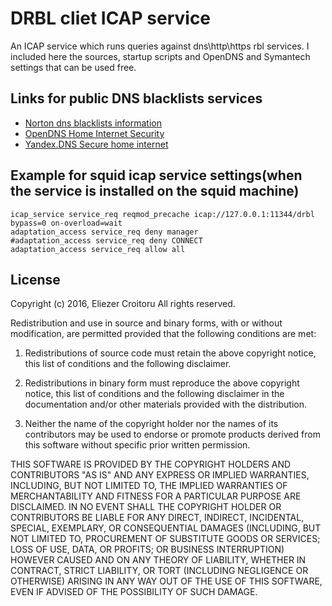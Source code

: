 DRBL cliet ICAP service
==========
An ICAP service which runs queries against dns\http\https rbl services.
I included here the sources, startup scripts and OpenDNS and Symantech settings that can be used free.

Links for public DNS blacklists services
-----
 - [Norton dns blacklists information](https://dns.norton.com/faq.html)
 - [OpenDNS Home Internet Security](https://www.opendns.com/home-internet-security/)
 - [Yandex.DNS Secure home internet](https://dns.yandex.com/advanced/)
 
Example for squid icap service settings(when the service is installed on the squid machine)
-----
```
icap_service service_req reqmod_precache icap://127.0.0.1:11344/drbl bypass=0 on-overload=wait
adaptation_access service_req deny manager
#adaptation_access service_req deny CONNECT
adaptation_access service_req allow all
```

License
-------
Copyright (c) 2016, Eliezer Croitoru
All rights reserved.

Redistribution and use in source and binary forms, with or without modification, are permitted provided that the following conditions are met:

1. Redistributions of source code must retain the above copyright notice, this list of conditions and the following disclaimer.

2. Redistributions in binary form must reproduce the above copyright notice, this list of conditions and the following disclaimer in the documentation and/or other materials provided with the distribution.

3. Neither the name of the copyright holder nor the names of its contributors may be used to endorse or promote products derived from this software without specific prior written permission.

THIS SOFTWARE IS PROVIDED BY THE COPYRIGHT HOLDERS AND CONTRIBUTORS "AS IS" AND ANY EXPRESS OR IMPLIED WARRANTIES, INCLUDING, BUT NOT LIMITED TO, THE IMPLIED WARRANTIES OF MERCHANTABILITY AND FITNESS FOR A PARTICULAR PURPOSE ARE DISCLAIMED. IN NO EVENT SHALL THE COPYRIGHT HOLDER OR CONTRIBUTORS BE LIABLE FOR ANY DIRECT, INDIRECT, INCIDENTAL, SPECIAL, EXEMPLARY, OR CONSEQUENTIAL DAMAGES (INCLUDING, BUT NOT LIMITED TO, PROCUREMENT OF SUBSTITUTE GOODS OR SERVICES; LOSS OF USE, DATA, OR PROFITS; OR BUSINESS INTERRUPTION) HOWEVER CAUSED AND ON ANY THEORY OF LIABILITY, WHETHER IN CONTRACT, STRICT LIABILITY, OR TORT (INCLUDING NEGLIGENCE OR OTHERWISE) ARISING IN ANY WAY OUT OF THE USE OF THIS SOFTWARE, EVEN IF ADVISED OF THE POSSIBILITY OF SUCH DAMAGE.
